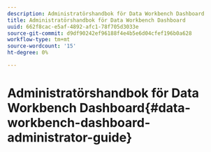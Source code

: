 ```yaml
---
description: Administratörshandbok för Data Workbench Dashboard
title: Administratörshandbok för Data Workbench Dashboard
uuid: 662f8cac-e5af-4892-afc1-78f705d3033e
source-git-commit: d9df90242ef96188f4e4b5e6d04cfef196b0a628
workflow-type: tm+mt
source-wordcount: '15'
ht-degree: 0%

---
```



# Administratörshandbok för Data Workbench Dashboard{#data-workbench-dashboard-administrator-guide}

